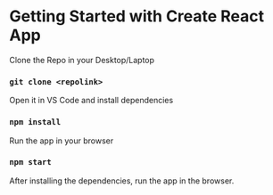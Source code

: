 # Getting Started with Create React App

Clone the Repo in your Desktop/Laptop

### `git clone <repolink>`

Open it in VS Code and install dependencies

### `npm install`

Run the app in your browser

### `npm start`

After installing the dependencies, run the app in the browser. 